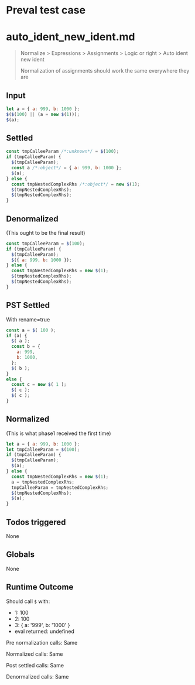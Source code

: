 # Preval test case

# auto_ident_new_ident.md

> Normalize > Expressions > Assignments > Logic or right > Auto ident new ident
>
> Normalization of assignments should work the same everywhere they are

## Input

`````js filename=intro
let a = { a: 999, b: 1000 };
$($(100) || (a = new $(1)));
$(a);
`````


## Settled


`````js filename=intro
const tmpCalleeParam /*:unknown*/ = $(100);
if (tmpCalleeParam) {
  $(tmpCalleeParam);
  const a /*:object*/ = { a: 999, b: 1000 };
  $(a);
} else {
  const tmpNestedComplexRhs /*:object*/ = new $(1);
  $(tmpNestedComplexRhs);
  $(tmpNestedComplexRhs);
}
`````


## Denormalized
(This ought to be the final result)

`````js filename=intro
const tmpCalleeParam = $(100);
if (tmpCalleeParam) {
  $(tmpCalleeParam);
  $({ a: 999, b: 1000 });
} else {
  const tmpNestedComplexRhs = new $(1);
  $(tmpNestedComplexRhs);
  $(tmpNestedComplexRhs);
}
`````


## PST Settled
With rename=true

`````js filename=intro
const a = $( 100 );
if (a) {
  $( a );
  const b = {
    a: 999,
    b: 1000,
  };
  $( b );
}
else {
  const c = new $( 1 );
  $( c );
  $( c );
}
`````


## Normalized
(This is what phase1 received the first time)

`````js filename=intro
let a = { a: 999, b: 1000 };
let tmpCalleeParam = $(100);
if (tmpCalleeParam) {
  $(tmpCalleeParam);
  $(a);
} else {
  const tmpNestedComplexRhs = new $(1);
  a = tmpNestedComplexRhs;
  tmpCalleeParam = tmpNestedComplexRhs;
  $(tmpNestedComplexRhs);
  $(a);
}
`````


## Todos triggered


None


## Globals


None


## Runtime Outcome


Should call `$` with:
 - 1: 100
 - 2: 100
 - 3: { a: '999', b: '1000' }
 - eval returned: undefined

Pre normalization calls: Same

Normalized calls: Same

Post settled calls: Same

Denormalized calls: Same
